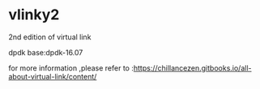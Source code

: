 # vlinky2
2nd edition of virtual link

dpdk base:dpdk-16.07

for more information ,please refer to :https://chillancezen.gitbooks.io/all-about-virtual-link/content/
